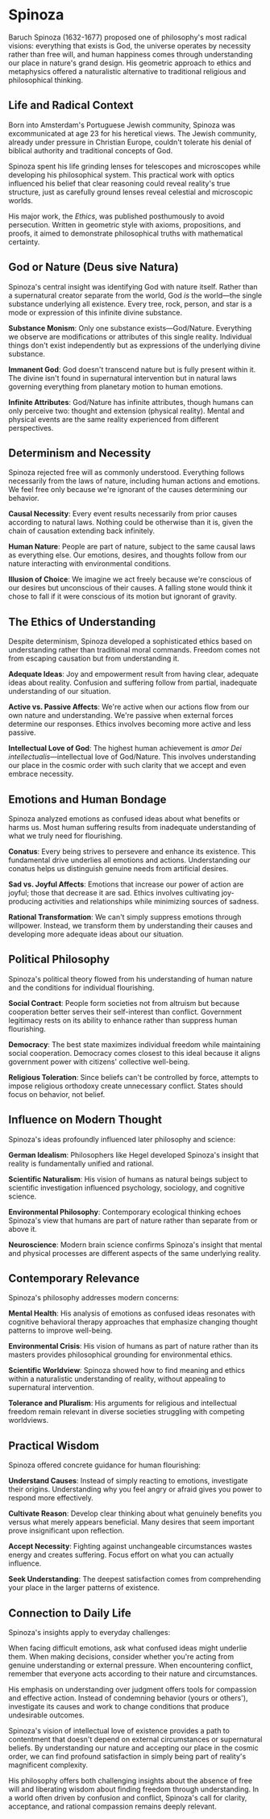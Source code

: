 # Spinoza

Baruch Spinoza (1632-1677) proposed one of philosophy's most radical visions: everything that exists is God, the universe operates by necessity rather than free will, and human happiness comes through understanding our place in nature's grand design. His geometric approach to ethics and metaphysics offered a naturalistic alternative to traditional religious and philosophical thinking.

## Life and Radical Context

Born into Amsterdam's Portuguese Jewish community, Spinoza was excommunicated at age 23 for his heretical views. The Jewish community, already under pressure in Christian Europe, couldn't tolerate his denial of biblical authority and traditional concepts of God.

Spinoza spent his life grinding lenses for telescopes and microscopes while developing his philosophical system. This practical work with optics influenced his belief that clear reasoning could reveal reality's true structure, just as carefully ground lenses reveal celestial and microscopic worlds.

His major work, the *Ethics*, was published posthumously to avoid persecution. Written in geometric style with axioms, propositions, and proofs, it aimed to demonstrate philosophical truths with mathematical certainty.

## God or Nature (Deus sive Natura)

Spinoza's central insight was identifying God with nature itself. Rather than a supernatural creator separate from the world, God *is* the world—the single substance underlying all existence. Every tree, rock, person, and star is a mode or expression of this infinite divine substance.

**Substance Monism**: Only one substance exists—God/Nature. Everything we observe are modifications or attributes of this single reality. Individual things don't exist independently but as expressions of the underlying divine substance.

**Immanent God**: God doesn't transcend nature but is fully present within it. The divine isn't found in supernatural intervention but in natural laws governing everything from planetary motion to human emotions.

**Infinite Attributes**: God/Nature has infinite attributes, though humans can only perceive two: thought and extension (physical reality). Mental and physical events are the same reality experienced from different perspectives.

## Determinism and Necessity

Spinoza rejected free will as commonly understood. Everything follows necessarily from the laws of nature, including human actions and emotions. We feel free only because we're ignorant of the causes determining our behavior.

**Causal Necessity**: Every event results necessarily from prior causes according to natural laws. Nothing could be otherwise than it is, given the chain of causation extending back infinitely.

**Human Nature**: People are part of nature, subject to the same causal laws as everything else. Our emotions, desires, and thoughts follow from our nature interacting with environmental conditions.

**Illusion of Choice**: We imagine we act freely because we're conscious of our desires but unconscious of their causes. A falling stone would think it chose to fall if it were conscious of its motion but ignorant of gravity.

## The Ethics of Understanding

Despite determinism, Spinoza developed a sophisticated ethics based on understanding rather than traditional moral commands. Freedom comes not from escaping causation but from understanding it.

**Adequate Ideas**: Joy and empowerment result from having clear, adequate ideas about reality. Confusion and suffering follow from partial, inadequate understanding of our situation.

**Active vs. Passive Affects**: We're active when our actions flow from our own nature and understanding. We're passive when external forces determine our responses. Ethics involves becoming more active and less passive.

**Intellectual Love of God**: The highest human achievement is *amor Dei intellectualis*—intellectual love of God/Nature. This involves understanding our place in the cosmic order with such clarity that we accept and even embrace necessity.

## Emotions and Human Bondage

Spinoza analyzed emotions as confused ideas about what benefits or harms us. Most human suffering results from inadequate understanding of what we truly need for flourishing.

**Conatus**: Every being strives to persevere and enhance its existence. This fundamental drive underlies all emotions and actions. Understanding our conatus helps us distinguish genuine needs from artificial desires.

**Sad vs. Joyful Affects**: Emotions that increase our power of action are joyful; those that decrease it are sad. Ethics involves cultivating joy-producing activities and relationships while minimizing sources of sadness.

**Rational Transformation**: We can't simply suppress emotions through willpower. Instead, we transform them by understanding their causes and developing more adequate ideas about our situation.

## Political Philosophy

Spinoza's political theory flowed from his understanding of human nature and the conditions for individual flourishing.

**Social Contract**: People form societies not from altruism but because cooperation better serves their self-interest than conflict. Government legitimacy rests on its ability to enhance rather than suppress human flourishing.

**Democracy**: The best state maximizes individual freedom while maintaining social cooperation. Democracy comes closest to this ideal because it aligns government power with citizens' collective well-being.

**Religious Toleration**: Since beliefs can't be controlled by force, attempts to impose religious orthodoxy create unnecessary conflict. States should focus on behavior, not belief.

## Influence on Modern Thought

Spinoza's ideas profoundly influenced later philosophy and science:

**German Idealism**: Philosophers like Hegel developed Spinoza's insight that reality is fundamentally unified and rational.

**Scientific Naturalism**: His vision of humans as natural beings subject to scientific investigation influenced psychology, sociology, and cognitive science.

**Environmental Philosophy**: Contemporary ecological thinking echoes Spinoza's view that humans are part of nature rather than separate from or above it.

**Neuroscience**: Modern brain science confirms Spinoza's insight that mental and physical processes are different aspects of the same underlying reality.

## Contemporary Relevance

Spinoza's philosophy addresses modern concerns:

**Mental Health**: His analysis of emotions as confused ideas resonates with cognitive behavioral therapy approaches that emphasize changing thought patterns to improve well-being.

**Environmental Crisis**: His vision of humans as part of nature rather than its masters provides philosophical grounding for environmental ethics.

**Scientific Worldview**: Spinoza showed how to find meaning and ethics within a naturalistic understanding of reality, without appealing to supernatural intervention.

**Tolerance and Pluralism**: His arguments for religious and intellectual freedom remain relevant in diverse societies struggling with competing worldviews.

## Practical Wisdom

Spinoza offered concrete guidance for human flourishing:

**Understand Causes**: Instead of simply reacting to emotions, investigate their origins. Understanding why you feel angry or afraid gives you power to respond more effectively.

**Cultivate Reason**: Develop clear thinking about what genuinely benefits you versus what merely appears beneficial. Many desires that seem important prove insignificant upon reflection.

**Accept Necessity**: Fighting against unchangeable circumstances wastes energy and creates suffering. Focus effort on what you can actually influence.

**Seek Understanding**: The deepest satisfaction comes from comprehending your place in the larger patterns of existence.

## Connection to Daily Life

Spinoza's insights apply to everyday challenges:

When facing difficult emotions, ask what confused ideas might underlie them. When making decisions, consider whether you're acting from genuine understanding or external pressure. When encountering conflict, remember that everyone acts according to their nature and circumstances.

His emphasis on understanding over judgment offers tools for compassion and effective action. Instead of condemning behavior (yours or others'), investigate its causes and work to change conditions that produce undesirable outcomes.

Spinoza's vision of intellectual love of existence provides a path to contentment that doesn't depend on external circumstances or supernatural beliefs. By understanding our nature and accepting our place in the cosmic order, we can find profound satisfaction in simply being part of reality's magnificent complexity.

His philosophy offers both challenging insights about the absence of free will and liberating wisdom about finding freedom through understanding. In a world often driven by confusion and conflict, Spinoza's call for clarity, acceptance, and rational compassion remains deeply relevant.